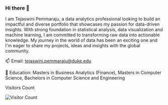 ### Hi there 👋

I am Tejaswini Pemmaraju, a data analytics professional looking to build an impactful and diverse portfolio that showcases my passion for data-driven insights. With strong foundation in statistical analysis, data visualization and machine learning, I am committed to transforming raw data into actionable knowledge. My journey in the world of data has been an exciting one and I'm eager to share my projects, ideas and insights with the global community. 

📫 Email: tejaswini.pemmaraju@duke.edu 

🌱 Education: Masters in Business Analytics (Finance), Masters in Computer Science, Bachelors in Computer Science and Engineering


<!--
**TejaswiniPemmaraju/TejaswiniPemmaraju** is a ✨ _special_ ✨ repository because its `README.md` (this file) appears on your GitHub profile.

Here are some ideas to get you started:

- 🔭 I’m currently working on ...
- 🌱 I’m currently learning ...
- 👯 I’m looking to collaborate on ...
- 🤔 I’m looking for help with ...
- 💬 Ask me about ...
- 📫 How to reach me: ...
- 😄 Pronouns: ...
- ⚡ Fun fact: ...
-->

Visitors Count

![Visitor Count](https://profile-counter.glitch.me/{TejaswiniPemmaraju}/count.svg)

